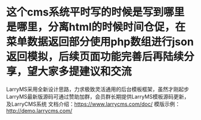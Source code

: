 这个cms系统平时写的时候是写到哪里是哪里，分离html的时候时间仓促，在菜单数据返回部分使用php数组进行json返回模拟，后续页面功能完善后再陆续分享，望大家多提建议和交流
![]()
=======================================
LarryMS采用全新设计思路，力求极致灵活通用的后台模板框架，虽然才刚起步
LarryMS最新版源码可通过赞助加群，会员群长期提供LarryMS模板源码更新，及LarryCMS系统
文档介绍：https://www.larrycms.com/doc/
模版示例：http://demo.larrycms.com/
